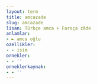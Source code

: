 ```yaml
---
layout: term
title: amcazade
slug: amcazade
lisan: Türkçe amca + Farsça zāde
anlamlar:
- ► amca oğlu
ozellikler:
- - isim
ornekler:
- - ''
orneklerkaynak:
- - ''
---
```

